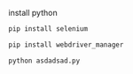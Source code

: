 install python

```sh
pip install selenium
```

```sh
pip install webdriver_manager
```

```sh
python asdadsad.py
```